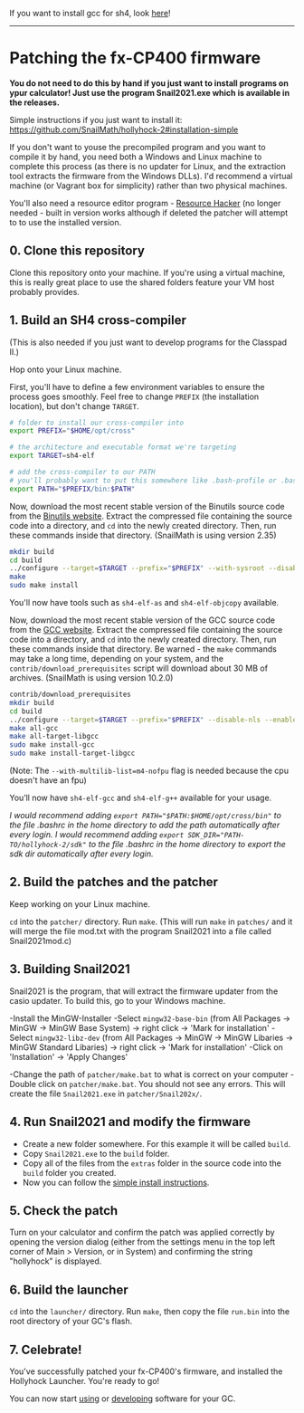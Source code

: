 If you want to install gcc for sh4, look [here](https://github.com/TheRainbowPhoenix/sh4-devenv-gitpod/blob/master/Dockerfile)!

---

# Patching the fx-CP400 firmware
**You do not need to do this by hand if you just want to install programs on ypur calculator! Just use the program Snail2021.exe which is available in the releases.**

Simple instructions if you just want to install it: https://github.com/SnailMath/hollyhock-2#installation-simple 

If you don't want to youse the precompiled program and you want to compile it by hand, 
you need both a Windows and Linux machine to complete this process (as there is no updater for Linux, and the extraction tool extracts the firmware from the Windows DLLs). I'd recommend a virtual machine (or Vagrant box for simplicity) rather than two physical machines.

You'll also need a resource editor program - [Resource Hacker](http://www.angusj.com/resourcehacker/) (no longer needed - built in version works although if deleted the patcher will attempt to to use the installed version.

## 0. Clone this repository
Clone this repository onto your machine. If you're using a virtual machine, this is really great place to use the shared folders feature your VM host probably provides.

## 1. Build an SH4 cross-compiler
(This is also needed if you just want to develop programs for the Classpad II.)

Hop onto your Linux machine.

First, you'll have to define a few environment variables to ensure the process goes smoothly. Feel free to change `PREFIX` (the installation location), but don't change `TARGET`.

```sh
# folder to install our cross-compiler into
export PREFIX="$HOME/opt/cross"

# the architecture and executable format we're targeting
export TARGET=sh4-elf

# add the cross-compiler to our PATH
# you'll probably want to put this somewhere like .bash-profile or .bashrc
export PATH="$PREFIX/bin:$PATH"
```

Now, download the most recent stable version of the Binutils source code from the [Binutils website](https://gnu.org/software/binutils/). Extract the compressed file containing the source code into a directory, and `cd` into the newly created directory. Then, run these commands inside that directory. (SnailMath is using version 2.35)

```sh
mkdir build
cd build
../configure --target=$TARGET --prefix="$PREFIX" --with-sysroot --disable-nls --disable-werror
make
sudo make install
```

You'll now have tools such as `sh4-elf-as` and `sh4-elf-objcopy` available.

Now, download the most recent stable version of the GCC source code from the [GCC website](https://gnu.org/software/gcc/). Extract the compressed file containing the source code into a directory, and `cd` into the newly created directory. Then, run these commands inside that directory. Be warned - the `make` commands may take a long time, depending on your system, and the `contrib/download_prerequisites` script will download about 30 MB of archives. (SnailMath is using version 10.2.0)

```sh
contrib/download_prerequisites
mkdir build
cd build
../configure --target=$TARGET --prefix="$PREFIX" --disable-nls --enable-languages=c,c++ --without-headers --with-multilib-list=m4-nofpu
make all-gcc
make all-target-libgcc
sudo make install-gcc
sudo make install-target-libgcc
```
(Note: The `--with-multilib-list=m4-nofpu` flag is needed because the cpu doesn't have an fpu)

You’ll now have `sh4-elf-gcc` and `sh4-elf-g++` available for your usage.

_I would recommend adding `export PATH="$PATH:$HOME/opt/cross/bin"` to the file .bashrc in the home directory to add the path automatically after every login._
_I would recommend adding `export SDK_DIR="PATH-TO/hollyhock-2/sdk"` to the file .bashrc in the home directory to export the sdk dir automatically after every login._

## 2. Build the patches and the patcher
Keep working on your Linux machine.

`cd` into the `patcher/` directory. Run `make`.
(This will run `make` in `patches/` and it will merge the file mod.txt with the program Snail2021 into a file called Snail2021mod.c)

## 3. Building Snail2021
Snail2021 is the program, that will extract the firmware updater from the casio updater. To build this, go to your Windows machine.

-Install the MinGW-Installer
-Select `mingw32-base-bin` (from All Packages -> MinGW -> MinGW Base System) -> right click -> 'Mark for installation'
-Select `mingw32-libz-dev` (from All Packages -> MinGW -> MinGW Libaries -> MinGW Standard Libaries) -> right click -> 'Mark for installation'
-Click on  'Installation' -> 'Apply Changes'

-Change the path of `patcher/make.bat` to what is correct on your computer
-Double click on `patcher/make.bat`. You should not see any errors. This will create the file `Snail2021.exe` in `patcher/Snail202x/`.


## 4. Run Snail2021 and modify the firmware

- Create a new folder somewhere. For this example it will be called `build`.
- Copy `Snail2021.exe` to the `build` folder.
- Copy all of the files from the `extras` folder in the source code into the `build` folder you created.
- Now you can follow the [simple install instructions](https://github.com/MichaelK-F/hollyhock-2#installation-simple).

## 5. Check the patch
Turn on your calculator and confirm the patch was applied correctly by opening the version dialog (either from the settings menu in the top left corner of Main > Version, or in System) and confirming the string "hollyhock" is displayed.

## 6. Build the launcher
`cd` into the `launcher/` directory. Run `make`, then copy the file `run.bin` into the root directory of your GC's flash.

## 7. Celebrate!
You've successfully patched your fx-CP400's firmware, and installed the Hollyhock Launcher. You're ready to go!

You can now start [using](using.md) or [developing](developing.md) software for your GC.
